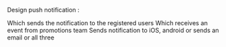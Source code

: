 Design push notification :

Which sends the notification to the registered users
Which receives an event from promotions team
Sends notification to iOS, android or sends an email or all three